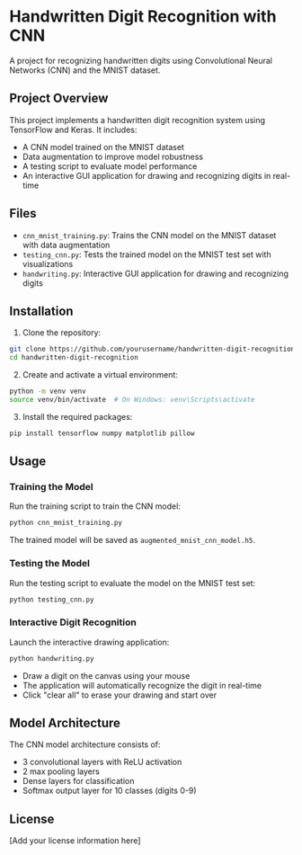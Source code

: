 # Handwritten Digit Recognition with CNN

A project for recognizing handwritten digits using Convolutional Neural Networks (CNN) and the MNIST dataset.

## Project Overview

This project implements a handwritten digit recognition system using TensorFlow and Keras. It includes:

- A CNN model trained on the MNIST dataset
- Data augmentation to improve model robustness
- A testing script to evaluate model performance
- An interactive GUI application for drawing and recognizing digits in real-time

## Files

- `cnn_mnist_training.py`: Trains the CNN model on the MNIST dataset with data augmentation
- `testing_cnn.py`: Tests the trained model on the MNIST test set with visualizations
- `handwriting.py`: Interactive GUI application for drawing and recognizing digits

## Installation

1. Clone the repository:
```bash
git clone https://github.com/yourusername/handwritten-digit-recognition.git
cd handwritten-digit-recognition
```

2. Create and activate a virtual environment:
```bash
python -m venv venv
source venv/bin/activate  # On Windows: venv\Scripts\activate
```

3. Install the required packages:
```bash
pip install tensorflow numpy matplotlib pillow
```

## Usage

### Training the Model

Run the training script to train the CNN model:
```bash
python cnn_mnist_training.py
```

The trained model will be saved as `augmented_mnist_cnn_model.h5`.

### Testing the Model

Run the testing script to evaluate the model on the MNIST test set:
```bash
python testing_cnn.py
```

### Interactive Digit Recognition

Launch the interactive drawing application:
```bash
python handwriting.py
```

- Draw a digit on the canvas using your mouse
- The application will automatically recognize the digit in real-time
- Click "clear all" to erase your drawing and start over

## Model Architecture

The CNN model architecture consists of:
- 3 convolutional layers with ReLU activation
- 2 max pooling layers
- Dense layers for classification
- Softmax output layer for 10 classes (digits 0-9)

## License

[Add your license information here]